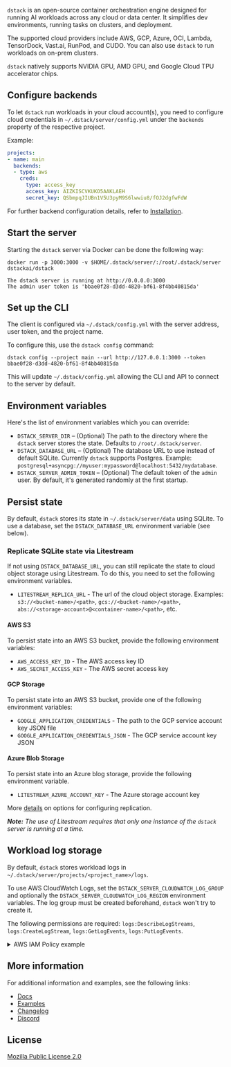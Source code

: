 `dstack` is an open-source container orchestration engine designed for running AI workloads across any cloud or data
center. It simplifies dev environments, running tasks on clusters, and deployment.

The supported cloud providers include AWS, GCP, Azure, OCI, Lambda, TensorDock, Vast.ai, RunPod, and CUDO.
You can also use `dstack` to run workloads on on-prem clusters.

`dstack` natively supports NVIDIA GPU, AMD GPU, and Google Cloud TPU accelerator chips.

## Configure backends

To let `dstack` run workloads in your cloud account(s), you need to configure cloud credentials 
in `~/.dstack/server/config.yml` under the `backends` property of the respective project.

Example:

```yaml
projects:
- name: main
  backends:
  - type: aws
    creds:
      type: access_key
      access_key: AIZKISCVKUKO5AAKLAEH
      secret_key: QSbmpqJIUBn1V5U3pyM9S6lwwiu8/fOJ2dgfwFdW
```

For further backend configuration details, refer to [Installation](https://dstack.ai/docs/installation/).

## Start the server

Starting the `dstack` server via Docker can be done the following way:

```shell
docker run -p 3000:3000 -v $HOME/.dstack/server/:/root/.dstack/server dstackai/dstack

The dstack server is running at http://0.0.0.0:3000
The admin user token is 'bbae0f28-d3dd-4820-bf61-8f4bb40815da'
```

## Set up the CLI

The client is configured via `~/.dstack/config.yml` with the server address, user token, and
the project name.

To configure this, use the `dstack config` command:

```shell
dstack config --project main --url http://127.0.0.1:3000 --token bbae0f28-d3dd-4820-bf61-8f4bb40815da
```

This will update `~/.dstack/config.yml` allowing the CLI and API to connect to the server by default.

## Environment variables

Here's the list of environment variables which you can override:

- `DSTACK_SERVER_DIR` – (Optional) The path to the directory where the `dstack` server stores the state. Defaults to `/root/.dstack/server`.
- `DSTACK_DATABASE_URL` – (Optional) The database URL to use instead of default SQLite. Currently `dstack` supports Postgres. Example: `postgresql+asyncpg://myuser:mypassword@localhost:5432/mydatabase`.
- `DSTACK_SERVER_ADMIN_TOKEN` – (Optional) The default token of the `admin` user. By default, it's generated randomly
  at the first startup.

## Persist state

By default, `dstack` stores its state in `~/.dstack/server/data` using SQLite.
To use a database, set the `DSTACK_DATABASE_URL` environment variable (see below).

### Replicate SQLite state via Litestream

If not using `DSTACK_DATABASE_URL`, you can still replicate the state to cloud object storage using Litestream. To do
this, you need to set the following environment variables.

- `LITESTREAM_REPLICA_URL` - The url of the cloud object storage.
  Examples: `s3://<bucket-name>/<path>`, `gcs://<bucket-name>/<path>`, `abs://<storage-account>@<container-name>/<path>`, etc.

#### AWS S3

To persist state into an AWS S3 bucket, provide the following environment variables:

- `AWS_ACCESS_KEY_ID` - The AWS access key ID
- `AWS_SECRET_ACCESS_KEY` -  The AWS secret access key

#### GCP Storage

To persist state into an AWS S3 bucket, provide one of the following environment variables:

- `GOOGLE_APPLICATION_CREDENTIALS` - The path to the GCP service account key JSON file
- `GOOGLE_APPLICATION_CREDENTIALS_JSON` - The GCP service account key JSON

#### Azure Blob Storage

To persist state into an Azure blog storage, provide the following environment variable.

- `LITESTREAM_AZURE_ACCOUNT_KEY` - The Azure storage account key

More [details](https://litestream.io/guides/) on options for configuring replication.

_**️Note:** The use of Litestream requires that only one instance of the `dstack` server is running at a time._

## Workload log storage

By default, `dstack` stores workload logs in `~/.dstack/server/projects/<project_name>/logs`.

To use AWS CloudWatch Logs, set the `DSTACK_SERVER_CLOUDWATCH_LOG_GROUP` and optionally
the `DSTACK_SERVER_CLOUDWATCH_LOG_REGION` environment variables. The log group must be created beforehand,
`dstack` won't try to create it.

The following permissions are required: `logs:DescribeLogStreams`, `logs:CreateLogStream`, `logs:GetLogEvents`, `logs:PutLogEvents`.

<details>
  <summary>AWS IAM Policy example</summary>

  Given:

  - AWS Account ID: 112233445566
  - `DSTACK_SERVER_CLOUDWATCH_LOG_GROUP=dstack-runs`
  - `DSTACK_SERVER_CLOUDWATCH_LOG_REGION=eu-west-1`

  Policy:

  ```json
  {
      "Version": "2012-10-17",
      "Statement": [
          {
              "Sid": "DstackLogStorageAllow",
              "Effect": "Allow",
              "Action": [
                  "logs:DescribeLogStreams",
                  "logs:CreateLogStream",
                  "logs:GetLogEvents",
                  "logs:PutLogEvents"
              ],
              "Resource": [
                  "arn:aws:logs:eu-west-1:112233445566:log-group:dstack-runs",
                  "arn:aws:logs:eu-west-1:112233445566:log-group:dstack-runs:*"
              ]
          }
      ]
  }
  ```

</details>

## More information

For additional information and examples, see the following links:

* [Docs](https://dstack.ai/docs/)
* [Examples](https://github.com/dstackai/dstack/tree/master/examples)
* [Changelog](https://github.com/dstackai/dstack/releases)
* [Discord](https://discord.gg/u8SmfwPpMd)
 
##  License

[Mozilla Public License 2.0](https://github.com/dstackai/dstack/blob/master/LICENSE.md)